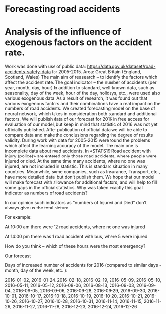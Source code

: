# Forecasting road accidents
# Analysis of the influence of exogenous factors on the accident rate.
Work was done with use of public data: https://data.gov.uk/dataset/road-accidents-safety-data for 2005-2015.
Area: Great Britain (England, Scotland, Wales)
The main aim of reasearch – to identify the factors which affect the accident rate. The goal indicator – the number of accidents (per year, month, day, hour)
In addition to standard, well-known data, such as seasonality, day of the week, hour of the day, holidays, etc., were used also various exogenous data.
As a result of research, it was found out that various exogenous factors and their combinations have a real impact on the numbers of road accidents.
We created forecasting model on the base of neural network, which takes in consideration both standard and additional factors.
We will publish data of our forecast for 2016 in free access for evaluation of our model, but keep in mind that statistic of 2016 was not yet officially published. After publication of official data we will be able to compare data and make the conclusions regarding the degree of results validity. During work with data for 2005-2015 were found the problems which affect the learning accuracy of the model. The main one is incomplete data about road accidents. In «STATS19 Road accident with injury (police)» are entered only those road accidents, where people were injured or died. At the same time many accidents, where no one was injured, are not included in statistic. This is standard situation in many countries. Meanwhile, some companies, such as Insurance, Transport, etc., have more detailed data, but don’t publish them.
We hope that our model will make forecast with allowance for additional factors, and will help to fill some gaps in the official statistics. Why was taken exactly this goal indicator as numbers of road accidents?

In our opinion such indicators as “numbers of Injured and Died” don’t always give us the total picture.

For example:

At 10:00 am there were 12 road accidents, where no one was injured

At 14:00 pm there was 1 road accident with bus, where 5 were injured

How do you think – which of these hours were the most emergency?

Our forecast

Days of increased number of accidents for 2016 (compared to similar days - month, day of the week, etc. ):

2016-01-02,
2016-01-24,
2016-02-18,
2016-02-19,
2016-05-09,
2016-05-10,
2016-05-11,
2016-05-12,
2016-08-06,
2016-08-13,
2016-09-03,
2016-09-04,
2016-09-05,
2016-09-06,
2016-09-28,
2016-09-29,
2016-09-30,
2016-10-01,
2016-10-17,
2016-10-18,
2016-10-19,
2016-10-20,
2016-10-21,
2016-10-26,
2016-10-27,
2016-10-28,
2016-10-31,
2016-11-14,
2016-11-15,
2016-11-26,
2016-11-27,
2016-11-28,
2016-12-23,
2016-12-24,
2016-12-26
